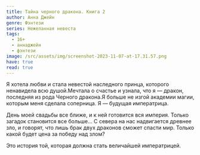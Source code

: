 ```yaml
---
title: Тайна черного дракона. Книга 2
author: Анна Джейн
genre: Фэнтези
series: Нежеланная невеста
tags:
  - 16+
  - аннаджейн
  - фэнтези
image: /src/assets/img/screenshot-2023-11-07-at-17.31.57.png
have: true
read: true
---
```

Я хотела любви и стала невестой наследного принца, которого ненавидела всю душой.Мечтала о счастье и узнала, что я — дракон, последняя из рода Черного дракона.Я больше не изгой академии магии, которым меня сделала соперница. Я — будущая императрица.

День моей свадьбы все ближе, и к ней готовится вся империя. Только загадок становится все больше... С севера на нас надвигается древнее зло, и говорят, что лишь брак двух драконов сможет спасти мир. Только какой будет цена за победу над злом?

Это история той, которая должна стать величайшей императрицей.
